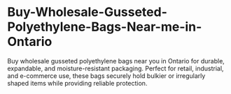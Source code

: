 # Buy-Wholesale-Gusseted-Polyethylene-Bags-Near-me-in-Ontario
Buy wholesale gusseted polyethylene bags near you in Ontario for durable, expandable, and moisture-resistant packaging. Perfect for retail, industrial, and e-commerce use, these bags securely hold bulkier or irregularly shaped items while providing reliable protection.
